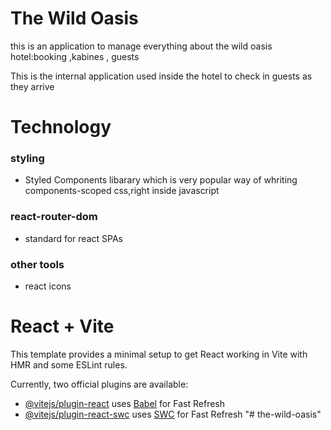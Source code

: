 # The Wild Oasis

this is an application to manage everything about the wild oasis hotel:booking ,kabines , guests

This is the internal application used inside the
hotel to check in guests as they arrive

# Technology

### styling

- Styled Components libarary which is very popular way of whriting components-scoped css,right inside javascript

### react-router-dom

- standard for react SPAs

### other tools

- react icons

# React + Vite

This template provides a minimal setup to get React working in Vite with HMR and some ESLint rules.

Currently, two official plugins are available:

- [@vitejs/plugin-react](https://github.com/vitejs/vite-plugin-react/blob/main/packages/plugin-react/README.md) uses [Babel](https://babeljs.io/) for Fast Refresh
- [@vitejs/plugin-react-swc](https://github.com/vitejs/vite-plugin-react-swc) uses [SWC](https://swc.rs/) for Fast Refresh
  "# the-wild-oasis"
